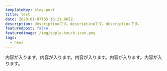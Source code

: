 ```yaml
---
templateKey: blog-post
title: test
date: 2020-01-07T05:16:21.965Z
description: descriptinoです。descriptinoです。descriptinoです。
featuredpost: false
featuredimage: /img/apple-touch-icon.png
tags:
  - news
---
```

内容が入ります。内容が入ります。内容が入ります。内容が入ります。内容が入ります。
